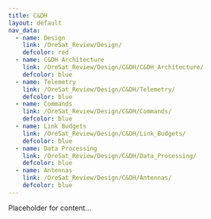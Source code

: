 ```yaml
---
title: C&DH
layout: default
nav_data:
  - name: Design
    link: /OreSat_Review/Design/
    defcolor: red
  - name: C&DH Architecture
    link: /OreSat_Review/Design/C&DH/C&DH_Architecture/
    defcolor: blue
  - name: Telemetry
    link: /OreSat_Review/Design/C&DH/Telemetry/
    defcolor: blue
  - name: Commands
    link: /OreSat_Review/Design/C&DH/Commands/
    defcolor: blue
  - name: Link Budgets
    link: /OreSat_Review/Design/C&DH/Link_Budgets/
    defcolor: blue
  - name: Data Processing
    link: /OreSat_Review/Design/C&DH/Data_Processing/
    defcolor: blue
  - name: Antennas
    link: /OreSat_Review/Design/C&DH/Antennas/
    defcolor: blue
---
```



Placeholder for content...
